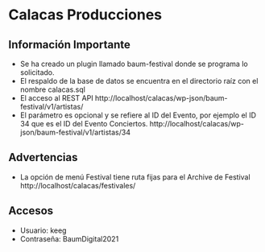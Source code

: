 # Calacas Producciones

## Información Importante

- Se ha creado un plugin llamado baum-festival donde se programa lo solicitado.
- El respaldo de la base de datos se encuentra en el directorio raíz con el nombre calacas.sql
- El acceso al REST API http://localhost/calacas/wp-json/baum-festival/v1/artistas/
- El parámetro es opcional y se refiere al ID del Evento, por ejemplo el ID 34 que es el ID del Evento Conciertos. http://localhost/calacas/wp-json/baum-festival/v1/artistas/34

## Advertencias
- La opción de menú Festival tiene ruta fijas para el Archive de Festival http://localhost/calacas/festivales/

## Accesos
- Usuario: keeg
- Contraseña: BaumDigital2021